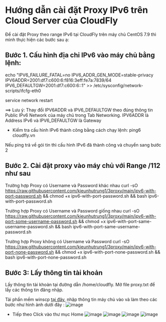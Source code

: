 # Hướng dẫn cài đặt Proxy IPv6 trên Cloud Server của CloudFly
Để cài đặt Proxy theo range IPv6 tại CloudFly trên máy chủ CentOS 7.9 thì mình thực hiện các bước sau ạ:

## Bước 1. Cấu hình địa chỉ IPv6 vào máy chủ bằng lệnh:

echo "IPV6_FAILURE_FATAL=no
IPV6_ADDR_GEN_MODE=stable-privacy
IPV6ADDR=2001:df7:c600:6:f816:3eff:fe7a:7839/64
IPV6_DEFAULTGW=2001:df7:c600:6::1" >> /etc/sysconfig/network-scripts/ifcfg-eth0

service network restart

==> Lưu ý: Thay đổi IPV6ADDR và IPV6_DEFAULTGW theo đúng thông tin Public IPv6 Network của máy chủ trong Tab Networking. IPV6ADDR là Address IPv6 và IPV6_DEFAULTGW là Gateway

- Kiểm tra cấu hình IPv6 thành công bằng cách chạy lệnh: ping6 cloudfly.vn

Nếu ping trả về gói tin thì cấu hình IPv6 đã thành công và chuyển sang bước 2

## Bước 2. Cài đặt proxy vào máy chủ với Range /112 như sau

Trường hợp Proxy có Username và Password  khác nhau
curl -sO https://raw.githubusercontent.com/kieunhutrung1/3proxy/main/ipv6-with-port-password.sh && chmod +x ipv6-with-port-password.sh && bash ipv6-with-port-password.sh

Trường hợp Proxy có Username và Password giống nhau
curl -sO https://raw.githubusercontent.com/kieunhutrung1/3proxy/main/ipv6-with-port-some-username-password.sh && chmod +x ipv6-with-port-same-username-password.sh && bash ipv6-with-port-same-username-password.sh

  Trường hợp Proxy không có Username và Password
curl -sO https://raw.githubusercontent.com/kieunhutrung1/3proxy/main/ipv6-with-port-none-password.sh && chmod +x ipv6-with-port-none-password.sh && bash ipv6-with-port-none-password.sh


## Bước 3: Lấy thông tin tài khoản

Lấy thông tin tài khoản tại đường dẫn /home/cloudfly. Mở file proxy.txt để lấy các thông tin đăng nhập.

Tải phần mềm winscp [tại đây](https://winscp.net/eng/download.php), nhập thông tin máy chủ vào và làm theo các bước như hình ảnh dưới đây :
![image](https://github.com/user-attachments/assets/829c1670-2853-4b22-a7c6-c016c4df8ee4)
- Tiếp theo Click vào thư mục Home
![image](https://github.com/user-attachments/assets/a9060d4c-7538-49ac-8c62-00a31c0652e1)
![image](https://github.com/user-attachments/assets/d90f56b1-00e3-4415-8e78-dc6e81a58d01)
![image](https://github.com/user-attachments/assets/d600bd41-dee8-4d2f-b914-e5d81f084ed0)
![image](https://github.com/user-attachments/assets/069ca605-48e1-4dc6-80b2-a88631f479ee)




